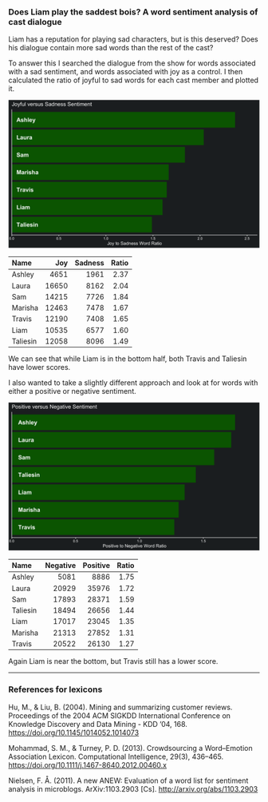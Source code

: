 
### Does Liam play the saddest bois? A word sentiment analysis of cast dialogue

Liam has a reputation for playing sad characters, but is this deserved?
Does his dialogue contain more sad words than the rest of the cast?

To answer this I searched the dialogue from the show for words
associated with a sad sentiment, and words associated with joy as a
control. I then calculated the ratio of joyful to sad words for each
cast member and plotted it.

![joyful vs sad](../plots/joySadPlot.png)

| Name     |   Joy | Sadness | Ratio |
| :------- | ----: | ------: | ----: |
| Ashley   |  4651 |    1961 |  2.37 |
| Laura    | 16650 |    8162 |  2.04 |
| Sam      | 14215 |    7726 |  1.84 |
| Marisha  | 12463 |    7478 |  1.67 |
| Travis   | 12190 |    7408 |  1.65 |
| Liam     | 10535 |    6577 |  1.60 |
| Taliesin | 12058 |    8096 |  1.49 |

We can see that while Liam is in the bottom half, both Travis and
Taliesin have lower scores.

I also wanted to take a slightly different approach and look at for
words with either a positive or negative sentiment.

![positive vs negative](../plots/positiveNegativePlot.png)

| Name     | Negative | Positive | Ratio |
| :------- | -------: | -------: | ----: |
| Ashley   |     5081 |     8886 |  1.75 |
| Laura    |    20929 |    35976 |  1.72 |
| Sam      |    17893 |    28371 |  1.59 |
| Taliesin |    18494 |    26656 |  1.44 |
| Liam     |    17017 |    23045 |  1.35 |
| Marisha  |    21313 |    27852 |  1.31 |
| Travis   |    20522 |    26130 |  1.27 |

Again Liam is near the bottom, but Travis still has a lower score.

-----

### References for lexicons

Hu, M., & Liu, B. (2004). Mining and summarizing customer reviews.
Proceedings of the 2004 ACM SIGKDD International Conference on Knowledge
Discovery and Data Mining - KDD ’04, 168.
<https://doi.org/10.1145/1014052.1014073>

Mohammad, S. M., & Turney, P. D. (2013). Crowdsourcing a Word–Emotion
Association Lexicon. Computational Intelligence, 29(3), 436–465.
<https://doi.org/10.1111/j.1467-8640.2012.00460.x>

Nielsen, F. Å. (2011). A new ANEW: Evaluation of a word list for
sentiment analysis in microblogs. ArXiv:1103.2903 \[Cs\].
<http://arxiv.org/abs/1103.2903>
